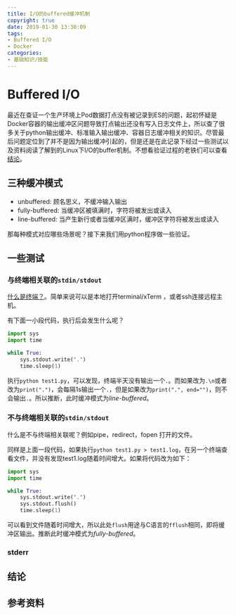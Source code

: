 ```yaml
---
title: I/O的buffered缓冲机制
copyright: true
date: 2019-01-30 13:30:09
tags:
- Buffered I/O
- Docker
categories:
- 基础知识/技能
---
```


# Buffered I/O

最近在查证一个生产环境上Pod数据打点没有被记录到ES的问题，起初怀疑是Docker容器的输出缓冲区问题导致打点输出还没有写入日志文件上，所以查了很多关于python输出缓冲、标准输入输出缓冲、容器日志缓冲相关的知识。尽管最后问题定位到了并不是因为输出缓冲引起的，但是还是在此记录下经过一些测试以及资料阅读了解到的Linux下I/O的buffer机制。不想看验证过程的老铁们可以查看[结论](#结论)。

<!-- more -->

## 三种缓冲模式

- unbuffered: 顾名思义，不缓冲输入输出
- fully-buffered: 当缓冲区被填满时，字符将被发出或读入
- line-buffered: 当产生新行或者当缓冲区满时，缓冲区字符将被发出或读入

那每种模式对应哪些场景呢？接下来我们用python程序做一些验证。

## 一些测试

### 与终端相关联的`stdin/stdout`

[什么是终端？](https://www.zhihu.com/question/65280843)。简单来说可以是本地打开terminal/xTerm
，或者ssh连接远程主机。

有下面一小段代码，执行后会发生什么呢？

```python
import sys
import time

while True:
    sys.stdout.write(".")
    time.sleep(1)
```

执行`python test1.py`，可以发现，终端半天没有输出一个`.`。而如果改为`.\n`或者改为`print(".")`，会每隔1s输出一个`.`，但是如果改为`print(".", end="")`，则不会输出`.`。所以推断，此时缓冲模式为*line-buffered*。

### 不与终端相关联的`stdin/stdout`

什么是不与终端相关联呢？例如pipe，redirect，fopen 打开的文件。

同样是上面一段代码，如果执行`python test1.py > test1.log`，在另一个终端查看文件，并没有发现test1.log随着时间增大。如果将代码改为如下：

```python
import sys
import time

while True:
    sys.stdout.write(".")
    sys.stdout.flush()
    time.sleep(1)
```

可以看到文件随着时间增大，所以此处`flush`用途与C语言的`fflush`相同，即将缓冲区输出。推断此时缓冲模式为*fully-buffered*。

### stderr

## 结论

## 参考资料
